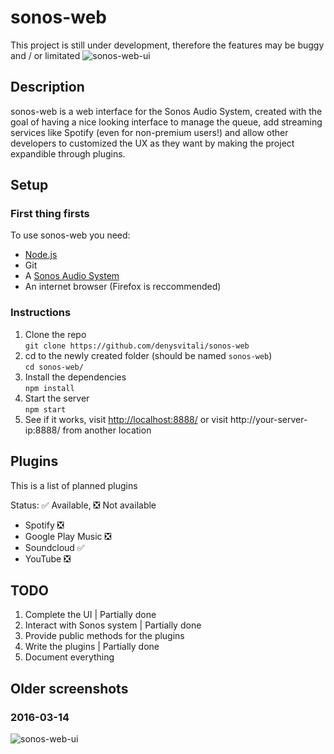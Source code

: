 # sonos-web
This project is still under development, therefore the features may be buggy and / or limitated
![sonos-web-ui](https://denv.it/public/sonos-web-ui-20160320.jpg)
## Description
sonos-web is a web interface for the Sonos Audio System,
created with the goal of having a nice looking interface to manage the queue, add streaming services like Spotify (even for non-premium users!) and allow other developers to customized the UX as they want by making the project expandible through plugins.

## Setup

### First thing firsts
To use sonos-web you need:
- [Node.js](https://nodejs.org/)
- Git
- A [Sonos Audio System](https://www.sonos.com/)
- An internet browser (Firefox is reccommended)

### Instructions
1. Clone the repo  
`git clone https://github.com/denysvitali/sonos-web`
2. cd to the newly created folder (should be named `sonos-web`)  
`cd sonos-web/`
3. Install the dependencies  
`npm install`
4. Start the server  
`npm start`
5. See if it works, visit [http://localhost:8888/](http://localhost:8888/) or visit http://your-server-ip:8888/ from another location

## Plugins
This is a list of planned plugins

Status:
✅ Available, ❎ Not available
- Spotify ❎
- Google Play Music ❎
- Soundcloud ✅
- YouTube ❎

## TODO
1. Complete the UI | Partially done
2. Interact with Sonos system | Partially done
3. Provide public methods for the plugins
4. Write the plugins | Partially done
5. Document everything


## Older screenshots
### 2016-03-14
![sonos-web-ui](https://denv.it/public/sonos-web-ui-20160314.jpg)
